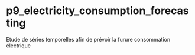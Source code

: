 # p9_electricity_consumption_forecasting
 Etude de séries temporelles afin de prévoir la furure consommation électrique
